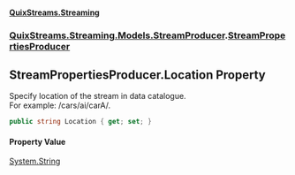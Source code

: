 #### [QuixStreams.Streaming](index.md 'index')
### [QuixStreams.Streaming.Models.StreamProducer](QuixStreams.Streaming.Models.StreamProducer.md 'QuixStreams.Streaming.Models.StreamProducer').[StreamPropertiesProducer](StreamPropertiesProducer.md 'QuixStreams.Streaming.Models.StreamProducer.StreamPropertiesProducer')

## StreamPropertiesProducer.Location Property

Specify location of the stream in data catalogue.   
For example: /cars/ai/carA/.

```csharp
public string Location { get; set; }
```

#### Property Value
[System.String](https://docs.microsoft.com/en-us/dotnet/api/System.String 'System.String')